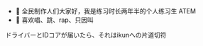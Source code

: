 - 👋 全民制作人们大家好，我是练习时长两年半的个人练习生 ATEM
- 👀 喜欢唱、跳、rap、只因叫

ドライバーとIDコアが届いたら、それはikunへの片道切符

<!---
tdzs-sk/tdzs-sk is a ✨ special ✨ repository because its `README.md` (this file) appears on your GitHub profile.
You can click the Preview link to take a look at your changes.
--->
